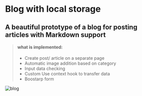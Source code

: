# Blog with local storage

## A beautiful prototype of a blog for posting articles with Markdown support

> #### what is implemented:
>
> - Create post/ article on a separate page
> - Automatic image addition based on category
> - Input data checking
> - Custom Use context hook to transfer data
> - Boostarp form 


![blog](https://user-images.githubusercontent.com/100515756/190911588-1d9ad361-6751-4627-96e3-1d170f531505.png)
